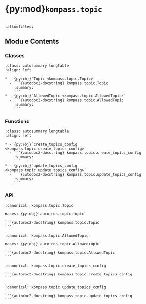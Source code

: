 # {py:mod}`kompass.topic`

```{py:module} kompass.topic
```

```{autodoc2-docstring} kompass.topic
:allowtitles:
```

## Module Contents

### Classes

````{list-table}
:class: autosummary longtable
:align: left

* - {py:obj}`Topic <kompass.topic.Topic>`
  - ```{autodoc2-docstring} kompass.topic.Topic
    :summary:
    ```
* - {py:obj}`AllowedTopic <kompass.topic.AllowedTopic>`
  - ```{autodoc2-docstring} kompass.topic.AllowedTopic
    :summary:
    ```
````

### Functions

````{list-table}
:class: autosummary longtable
:align: left

* - {py:obj}`create_topics_config <kompass.topic.create_topics_config>`
  - ```{autodoc2-docstring} kompass.topic.create_topics_config
    :summary:
    ```
* - {py:obj}`update_topics_config <kompass.topic.update_topics_config>`
  - ```{autodoc2-docstring} kompass.topic.update_topics_config
    :summary:
    ```
````

### API

````{py:class} Topic
:canonical: kompass.topic.Topic

Bases: {py:obj}`auto_ros.topic.Topic`

```{autodoc2-docstring} kompass.topic.Topic
```

````

````{py:class} AllowedTopic
:canonical: kompass.topic.AllowedTopic

Bases: {py:obj}`auto_ros.topic.AllowedTopic`

```{autodoc2-docstring} kompass.topic.AllowedTopic
```

````

````{py:function} create_topics_config(name: str, **kwargs) -> type[kompass.config.BaseAttrs]
:canonical: kompass.topic.create_topics_config

```{autodoc2-docstring} kompass.topic.create_topics_config
```
````

````{py:function} update_topics_config(old_config_obj: kompass.config.BaseAttrs, **kwargs)
:canonical: kompass.topic.update_topics_config

```{autodoc2-docstring} kompass.topic.update_topics_config
```
````
